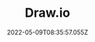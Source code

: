 ---
title: Draw.io
description: 
published: 1
date: 2022-05-09T08:35:57.055Z
tags: 
editor: markdown
dateCreated: 2022-05-09T15:00:52.872Z
---